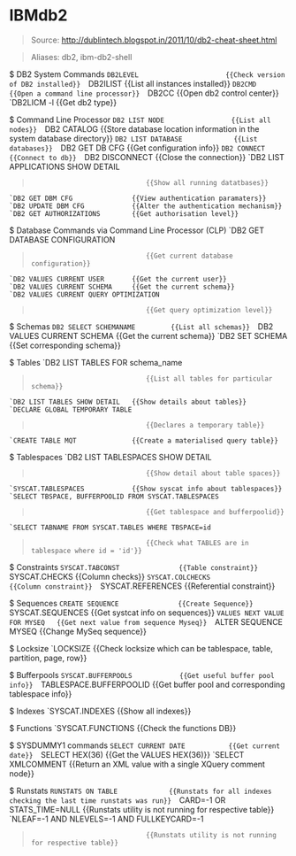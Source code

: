 # IBMdb2

> Source: http://dublintech.blogspot.in/2011/10/db2-cheat-sheet.html

> Aliases: db2, ibm-db2-shell

$ DB2 System Commands
    `DB2LEVEL                      {{Check version of DB2 installed}} 
    `DB2ILIST                      {{List all instances installed}} 
    `DB2CMD                        {{Open a command line processor}} 
    `DB2CC                         {{Open db2 control center}} 
    `DB2LICM -l                    {{Get db2 type}} 

$ Command Line Processor
    `DB2 LIST NODE                 {{List all nodes}} 
    `DB2 CATALOG                   {{Store database location information in the system database directory}} 
    `DB2 LIST DATABASE             {{List databases}} 
    `DB2 GET DB CFG                {{Get configuration info}} 
    `DB2 CONNECT                   {{Connect to db}} 
    `DB2 DISCONNECT                {{Close the connection}} 
    `DB2 LIST APPLICATIONS SHOW DETAIL
>                                  {{Show all running datatbases}} 
    `DB2 GET DBM CFG               {{View authentication paramaters}} 
    `DB2 UPDATE DBM CFG            {{Alter the authentication mechanism}} 
    `DB2 GET AUTHORIZATIONS        {{Get authorisation level}} 

$ Database Commands via Command Line Processor (CLP)
    `DB2 GET DATABASE CONFIGURATION
>                                  {{Get current database configuration}} 
    `DB2 VALUES CURRENT USER       {{Get the current user}} 
    `DB2 VALUES CURRENT SCHEMA     {{Get the current schema}} 
    `DB2 VALUES CURRENT QUERY OPTIMIZATION
>                                  {{Get query optimization level}} 

$ Schemas
    `DB2 SELECT SCHEMANAME         {{List all schemas}} 
    `DB2 VALUES CURRENT SCHEMA     {{Get the current schema}} 
    `DB2 SET SCHEMA                {{Set corresponding schema}} 

$ Tables
    `DB2 LIST TABLES FOR schema_name
>                                  {{List all tables for particular schema}} 
    `DB2 LIST TABLES SHOW DETAIL   {{Show details about tables}} 
    `DECLARE GLOBAL TEMPORARY TABLE
>                                  {{Declares a temporary table}} 
    `CREATE TABLE MQT              {{Create a materialised query table}} 

$ Tablespaces
    `DB2 LIST TABLESPACES SHOW DETAIL
>                                  {{Show detail about table spaces}} 
    `SYSCAT.TABLESPACES            {{Show syscat info about tablespaces}} 
    `SELECT TBSPACE, BUFFERPOOLID FROM SYSCAT.TABLESPACES
>                                  {{Get tablespace and bufferpoolid}} 
    `SELECT TABNAME FROM SYSCAT.TABLES WHERE TBSPACE=id
>                                  {{Check what TABLES are in tablespace where id = 'id'}} 

$ Constraints
    `SYSCAT.TABCONST               {{Table constraint}} 
    `SYSCAT.CHECKS                 {{Column checks}} 
    `SYSCAT.COLCHECKS              {{Column constraint}} 
    `SYSCAT.REFERENCES             {{Referential constraint}} 

$ Sequences
    `CREATE SEQUENCE               {{Create Sequence}} 
    `SYSCAT.SEQUENCES              {{Get systcat info on sequences}} 
    `VALUES NEXT VALUE FOR MYSEQ   {{Get next value from sequence Myseq}} 
    `ALTER SEQUENCE MYSEQ          {{Change MySeq sequence}} 

$ Locksize
    `LOCKSIZE                      {{Check locksize which can be tablespace, table, partition, page, row}} 

$ Bufferpools
    `SYSCAT.BUFFERPOOLS            {{Get useful buffer pool info}} 
    `TABLESPACE.BUFFERPOOLID       {{Get buffer pool and corresponding tablespace info}} 

$ Indexes
    `SYSCAT.INDEXES                {{Show all indexes}} 

$ Functions
    `SYSCAT.FUNCTIONS              {{Check the functions DB}} 

$ SYSDUMMY1 commands
    `SELECT CURRENT DATE           {{Get current date}} 
    `SELECT HEX(36)                {{Get the VALUES HEX(36)}} 
    `SELECT XMLCOMMENT             {{Return an XML value with a single XQuery comment node}} 

$ Runstats
    `RUNSTATS ON TABLE             {{Runstats for all indexes checking the last time runstats was run}} 
    `CARD=-1 OR STATS_TIME=NULL    {{Runstats utility is not running for respective table}} 
    `NLEAF=-1 AND NLEVELS=-1 AND FULLKEYCARD=-1
>                                  {{Runstats utility is not running for respective table}} 

